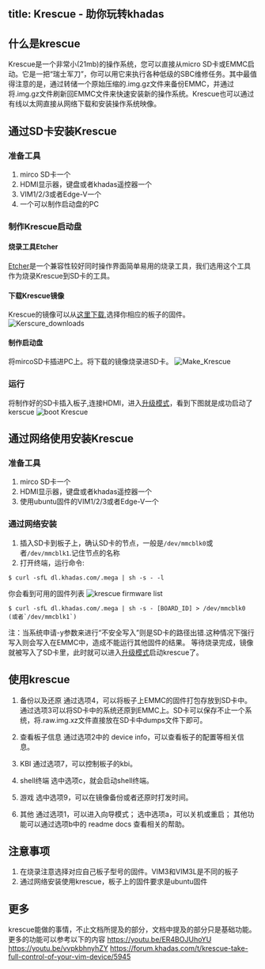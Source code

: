 title: Krescue - 助你玩转khadas
---

## 什么是krescue

Krescue是一个非常小(21mb)的操作系统，您可以直接从micro SD卡或EMMC启动。它是一把“瑞士军刀”，你可以用它来执行各种低级的SBC维修任务。其中最值得注意的是，通过转储一个原始压缩的.img.gz文件来备份EMMC，并通过将.img.gz文件刷新回EMMC文件来快速安装新的操作系统。Krescue也可以通过有线以太网直接从网络下载和安装操作系统映像。

## 通过SD卡安装Krescue

### 准备工具
1. mirco SD卡一个
2. HDMI显示器，键盘或者khadas遥控器一个
3. VIM1/2/3或者Edge-V一个
4. 一个可以制作启动盘的PC

### 制作Krescue启动盘
#### 烧录工具Etcher
[Etcher](https://www.balena.io/etcher/)是一个兼容性较好同时操作界面简单易用的烧录工具，我们选用这个工具作为烧录Krescue到SD卡的工具。

#### 下载Krescue镜像
Krescue的镜像可以从[这里下载](https://dl.khadas.com/Firmware/Krescue/dump/),选择你相应的板子的固件。
![Kerscure_downloads](/android/images/vim1/Krescue_downloads.png)

#### 制作启动盘
将mircoSD卡插进PC上。将下载的镜像烧录进SD卡。
![Make_Krescue](/android/images/vim1/HowtoUseEtcher.png)


### 运行
将制作好的SD卡插入板子,连接HDMI，进入[升级模式](/zh-cn/vim3/HowtoBootIntoUpgradeMode.html)，看到下图就是成功启动了kerscue
![boot Krescue](/android/images/vim1/krescue_boot.jpg)

## 通过网络使用安装Krescue

### 准备工具
1. mirco SD卡一个
2. HDMI显示器，键盘或者khadas遥控器一个
3. 使用ubuntu固件的VIM1/2/3或者Edge-V一个

### 通过网络安装
1. 插入SD卡到板子上，确认SD卡的节点，一般是`/dev/mmcblk0`或者`/dev/mmcblk1`.记住节点的名称
2. 打开终端，运行命令:
```
$ curl -sfL dl.khadas.com/.mega | sh -s - -l
```
你会看到可用的固件列表
![krescue firmware list](/android/images/vim1/krescue_list.png)
```
$ curl -sfL dl.khadas.com/.mega | sh -s - [BOARD_ID] > /dev/mmcblk0 (或者`/dev/mmcblk1`)
```
注：当系统申请-y参数来进行“不安全写入”则是SD卡的路径出错.这种情况下强行写入则会写入在EMMC中，造成不能运行其他固件的结果。
等待烧录完成，镜像就被写入了SD卡里，此时就可以进入[升级模式](/zh-cn/vim3/HowtoBootIntoUpgradeMode.html)启动krescue了。

## 使用krescue

1. 备份以及还原
通过选项4，可以将板子上EMMC的固件打包存放到SD卡中。通过选项3可以将SD卡中的系统还原到EMMC上。SD卡可以保存不止一个系统，将.raw.img.xz文件直接放在SD卡中dumps文件下即可。

2. 查看板子信息
通过选项2中的 device info，可以查看板子的配置等相关信息。

3. KBI
通过选项7，可以控制板子的kbi。

4. shell终端
选中选项c，就会启动shell终端。

5. 游戏
选中选项9，可以在镜像备份或者还原时打发时间。

6. 其他
通过选项1，可以进入向导模式；
选中选项a，可以关机或重启；
其他功能可以通过选项b中的 readme docs 查看相关的帮助。

## 注意事项

1. 在烧录注意选择对应自己板子型号的固件。VIM3和VIM3L是不同的板子
2. 通过网络安装使用krescue，板子上的固件要求是ubuntu固件

## 更多 

krescue能做的事情，不止文档所提及的部分，文档中提及的部分只是基础功能。更多的功能可以参考以下的内容
https://youtu.be/ER4BOJUhoYU
https://youtu.be/vvpkbhnyhZY
https://forum.khadas.com/t/krescue-take-full-control-of-your-vim-device/5945
